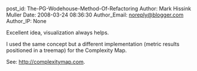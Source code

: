 post_id: The-PG-Wodehouse-Method-Of-Refactoring
Author: Mark Hissink Muller
Date: 2008-03-24 08:36:30
Author_Email: noreply@blogger.com
Author_IP: None

Excellent idea, visualization always helps.

I used the same concept but a different implementation (metric results
positioned in a treemap) for the Complexity Map.

See: http://complexitymap.com.
